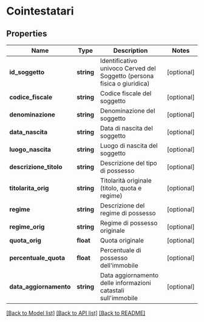 # Cointestatari

## Properties
Name | Type | Description | Notes
------------ | ------------- | ------------- | -------------
**id_soggetto** | **string** | Identificativo univoco Cerved del Soggetto (persona fisica o giuridica) | [optional] 
**codice_fiscale** | **string** | Codice fiscale del soggetto | [optional] 
**denominazione** | **string** | Denominazione del soggetto | [optional] 
**data_nascita** | **string** | Data di nascita del soggetto | [optional] 
**luogo_nascita** | **string** | Luogo di nascita del soggetto | [optional] 
**descrizione_titolo** | **string** | Descrizione del tipo di possesso | [optional] 
**titolarita_orig** | **string** | Titolarità originale (titolo, quota e regime) | [optional] 
**regime** | **string** | Descrizione del regime di possesso | [optional] 
**regime_orig** | **string** | Regime di possesso originale | [optional] 
**quota_orig** | **float** | Quota originale | [optional] 
**percentuale_quota** | **float** | Percentuale di possesso dell&#39;immobile | [optional] 
**data_aggiornamento** | **string** | Data aggiornamento delle informazioni catastali sull&#39;immobile | [optional] 

[[Back to Model list]](../README.md#documentation-for-models) [[Back to API list]](../README.md#documentation-for-api-endpoints) [[Back to README]](../README.md)


